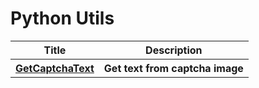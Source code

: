 # Python Utils

<table cellspacing="1" cellpadding="1" frame="solid"  align='border_left'>
    <tr>   
        <th> Title </th>
        <th> Description </th>
    </tr>
     <tr>   
        <th> 
            <a href="">GetCaptchaText</a>
        </th>
        <th> Get text from captcha image</th>
    </tr>
</table>    
